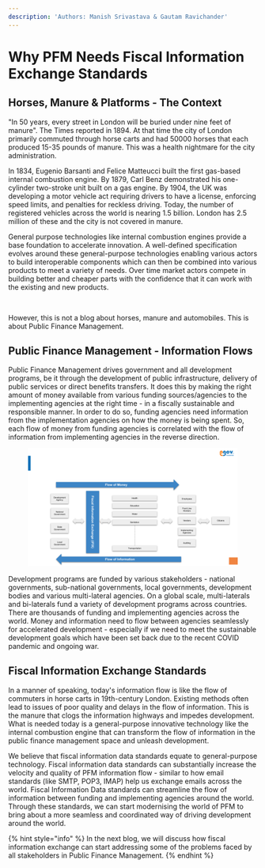 ```yaml
---
description: 'Authors: Manish Srivastava & Gautam Ravichander'
---
```


# Why PFM Needs Fiscal Information Exchange Standards

## Horses, Manure & Platforms - The Context

"In 50 years, every street in London will be buried under nine feet of manure". The Times reported in 1894. At that time the city of London primarily commuted through horse carts and had 50000 horses that each produced 15-35 pounds of manure. This was a health nightmare for the city administration.

In 1834, Eugenio Barsanti and Felice Matteucci built the first gas-based internal combustion engine. By 1879, Carl Benz demonstrated his one-cylinder two-stroke unit built on a gas engine. By 1904, the UK was developing a motor vehicle act requiring drivers to have a license, enforcing speed limits, and penalties for reckless driving. Today, the number of registered vehicles across the world is nearing 1.5 billion. London has 2.5 million of these and the city is not covered in manure.

General purpose technologies like internal combustion engines provide a base foundation to accelerate innovation. A well-defined specification evolves around these general-purpose technologies enabling various actors to build interoperable components which can then be combined into various products to meet a variety of needs. Over time market actors compete in building better and cheaper parts with the confidence that it can work with the existing and new products.

<figure><img src="https://lh4.googleusercontent.com/9n6akwbVVhDsIaGzMhfsCbuR4AB7zIlGNL6xsapG8jBaaaBrbmAYZ4_1cgXaunIFXCi4qDIt4zMo90_tWiKTa-srvh1r_7l1oi_qe3TVwQbZunYPDdRlkzrCw5lCHuz_zs0bSinhp9A3vKbmYtZVuebgGL_ZoKuKtTRrWBtIqIBPi40_YyPs8HywpBZIGg" alt=""><figcaption></figcaption></figure>

However, this is not a blog about horses, manure and automobiles. This is about Public Finance Management.

## Public Finance Management - Information Flows&#x20;

Public Finance Management drives government and all development programs, be it through the development of public infrastructure, delivery of public services or direct benefits transfers. It does this by making the right amount of money available from various funding sources/agencies to the implementing agencies at the right time - in a fiscally sustainable and responsible manner. In order to do so, funding agencies need information from the implementation agencies on how the money is being spent. So, each flow of money from funding agencies is correlated with the flow of information from implementing agencies in the reverse direction.

<figure><img src="../../.gitbook/assets/image (76).png" alt=""><figcaption></figcaption></figure>

Development programs are funded by various stakeholders - national governments, sub-national governments, local governments, development bodies and various multi-lateral agencies. On a global scale, multi-laterals and bi-laterals fund a variety of development programs across countries. There are thousands of funding and implementing agencies across the world. Money and information need to flow between agencies seamlessly for accelerated development - especially if we need to meet the sustainable development goals which have been set back due to the recent COVID pandemic and ongoing war.

## Fiscal Information Exchange Standards&#x20;

In a manner of speaking, today's information flow is like the flow of commuters in horse carts in 19th-century London. Existing methods often lead to issues of poor quality and delays in the flow of information. This is the manure that clogs the information highways and impedes development. What is needed today is a general-purpose innovative technology like the internal combustion engine that can transform the flow of information in the public finance management space and unleash development.

We believe that fiscal information data standards equate to general-purpose technology. Fiscal information data standards can substantially increase the velocity and quality of PFM information flow - similar to how email standards (like SMTP, POP3, IMAP) help us exchange emails across the world. Fiscal Information Data standards can streamline the flow of information between funding and implementing agencies around the world. Through these standards, we can start modernising the world of PFM to bring about a more seamless and coordinated way of driving development around the world.

{% hint style="info" %}
In the next blog, we will discuss how fiscal information exchange can start addressing some of the problems faced by all stakeholders in Public Finance Management.
{% endhint %}

